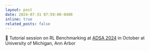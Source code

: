 ```yaml
---
layout: post
date: 2024-07-31 07:59:00-0400
inline: true
related_posts: false
---
```


🎤 Tutorial session on RL Benchmarking at [ADSA 2024](https://academicdatascience.org/adsa-meetings/2024-adsa-annual-meeting/) in October at University of Michigan, Ann Arbor

